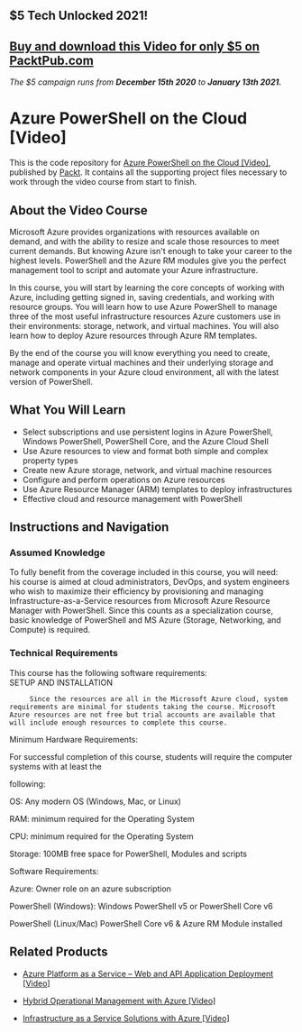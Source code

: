 ## $5 Tech Unlocked 2021!
[Buy and download this Video for only $5 on PacktPub.com](https://www.packtpub.com/product/azure-powershell-on-the-cloud-video/9781789134216)
-----
*The $5 campaign         runs from __December 15th 2020__ to __January 13th 2021.__*

# Azure PowerShell on the Cloud [Video]
This is the code repository for [Azure PowerShell on the Cloud [Video]](https://www.packtpub.com/virtualization-and-cloud/azure-powershell-cloud-video?utm_source=github&utm_medium=repository&utm_campaign=9781789134216), published by [Packt](https://www.packtpub.com/?utm_source=github). It contains all the supporting project files necessary to work through the video course from start to finish.
## About the Video Course
Microsoft Azure provides organizations with resources available on demand, and with the ability to resize and scale those resources to meet current demands. But knowing Azure isn't enough to take your career to the highest levels. PowerShell and the Azure RM modules give you the perfect management tool to script and automate your Azure infrastructure.

In this course, you will start by learning the core concepts of working with Azure, including getting signed in, saving credentials, and working with resource groups. You will learn how to use Azure PowerShell to manage three of the most useful infrastructure resources Azure customers use in their environments: storage, network, and virtual machines. You will also learn how to deploy Azure resources through Azure RM templates.

By the end of the course you will know everything you need to create, manage and operate virtual machines and their underlying storage and network components in your Azure cloud environment, all with the latest version of PowerShell.


<H2>What You Will Learn</H2>
<DIV class=book-info-will-learn-text>
<UL>
<LI>Select subscriptions and use persistent logins in Azure PowerShell, Windows PowerShell, PowerShell Core, and the Azure Cloud Shell 
<LI>Use Azure resources to view and format both simple and complex property types 
<LI>Create new Azure storage, network, and virtual machine resources 
<LI>Configure and perform operations on Azure resources 
<LI>Use Azure Resource Manager (ARM) templates to deploy infrastructures 
<LI>Effective cloud and resource management with PowerShell </LI></UL></DIV>

## Instructions and Navigation
### Assumed Knowledge
To fully benefit from the coverage included in this course, you will need:<br/>
his course is aimed at cloud administrators, DevOps, and system engineers who wish to maximize their efficiency by provisioning and managing Infrastructure-as-a-Service resources from Microsoft Azure Resource Manager with PowerShell. Since this counts as a specialization course, basic knowledge of PowerShell and MS Azure (Storage, Networking, and Compute) is required.
### Technical Requirements
This course has the following software requirements:<br/>
SETUP AND INSTALLATION

         Since the resources are all in the Microsoft Azure cloud, system requirements are minimal for students taking the course. Microsoft Azure resources are not free but trial accounts are available that will include enough resources to complete this course.



Minimum Hardware Requirements:

For successful completion of this course, students will require the computer systems with at least the 

following:

OS: Any modern OS (Windows, Mac, or Linux)

RAM: minimum required for the Operating System

CPU: minimum required for the Operating System

Storage: 100MB free space for PowerShell, Modules and scripts



Software Requirements:

Azure: Owner role on an azure subscription

PowerShell (Windows): Windows PowerShell v5 or PowerShell Core v6

PowerShell (Linux/Mac) PowerShell Core v6 & Azure RM Module installed

## Related Products
* [Azure Platform as a Service – Web and API Application Deployment [Video]](https://www.packtpub.com/virtualization-and-cloud/azure-platform-service-–-web-and-api-application-deployment-video?utm_source=github&utm_medium=repository&utm_campaign=9781788623216)

* [Hybrid Operational Management with Azure [Video]](https://www.packtpub.com/virtualization-and-cloud/hybrid-operational-management-azure-video?utm_source=github&utm_medium=repository&utm_campaign=9781788620109)

* [Infrastructure as a Service Solutions with Azure [Video]](https://www.packtpub.com/virtualization-and-cloud/infrastructure-service-solutions-azure-video?utm_source=github&utm_medium=repository&utm_campaign=9781787123274)

